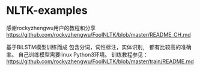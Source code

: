 # NLTK-examples
感谢rockyzhengwu用户的教程和分享
https://github.com/rockyzhengwu/FoolNLTK/blob/master/README_CH.md

基于BiLSTM模型训练而成
包含分词，词性标注，实体识别,　都有比较高的准确率。
自己训练模型需要linux Python3环境。
训练教程参见：https://github.com/rockyzhengwu/FoolNLTK/blob/master/train/README.md
